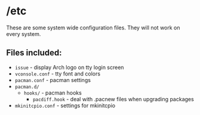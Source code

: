 # /etc
These are some system wide configuration files. They will not work on every system.

## Files included:
- `issue` - display Arch logo on tty login screen
- `vconsole.conf` - tty font and colors
- `pacman.conf` - pacman settings
- `pacman.d/`
    - `hooks/` - pacman hooks
        - `pacdiff.hook` - deal with .pacnew files when upgrading packages
- `mkinitcpio.conf` - settings for mkinitcpio

